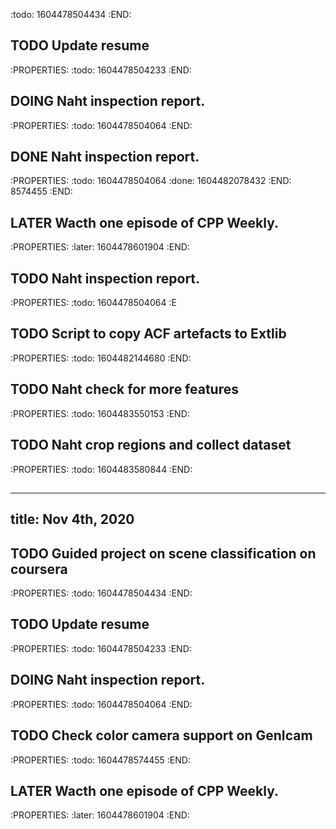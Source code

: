 :todo: 1604478504434
:END:
## TODO Update resume
:PROPERTIES:
:todo: 1604478504233
:END:
## DOING Naht inspection report.
:PROPERTIES:
:todo: 1604478504064
:END:
## DONE Naht inspection report.
:PROPERTIES:
:todo: 1604478504064
:done: 1604482078432
:END:
8574455
:END:
## LATER Wacth one episode of CPP Weekly.
:PROPERTIES:
:later: 1604478601904
:END:
##
## TODO Naht inspection report.
:PROPERTIES:
:todo: 1604478504064
:E
## TODO Script to copy ACF artefacts to Extlib
:PROPERTIES:
:todo: 1604482144680
:END:
## TODO Naht check for more features
:PROPERTIES:
:todo: 1604483550153
:END:
## TODO Naht crop regions and collect dataset
:PROPERTIES:
:todo: 1604483580844
:END:
##
---
title: Nov 4th, 2020
---

## TODO Guided project on scene classification on coursera
:PROPERTIES:
:todo: 1604478504434
:END:
## TODO Update resume
:PROPERTIES:
:todo: 1604478504233
:END:
## DOING Naht inspection report.
:PROPERTIES:
:todo: 1604478504064
:END:
## TODO Check color camera support on GenIcam
:PROPERTIES:
:todo: 1604478574455
:END:
## LATER Wacth one episode of CPP Weekly.
:PROPERTIES:
:later: 1604478601904
:END:
##
